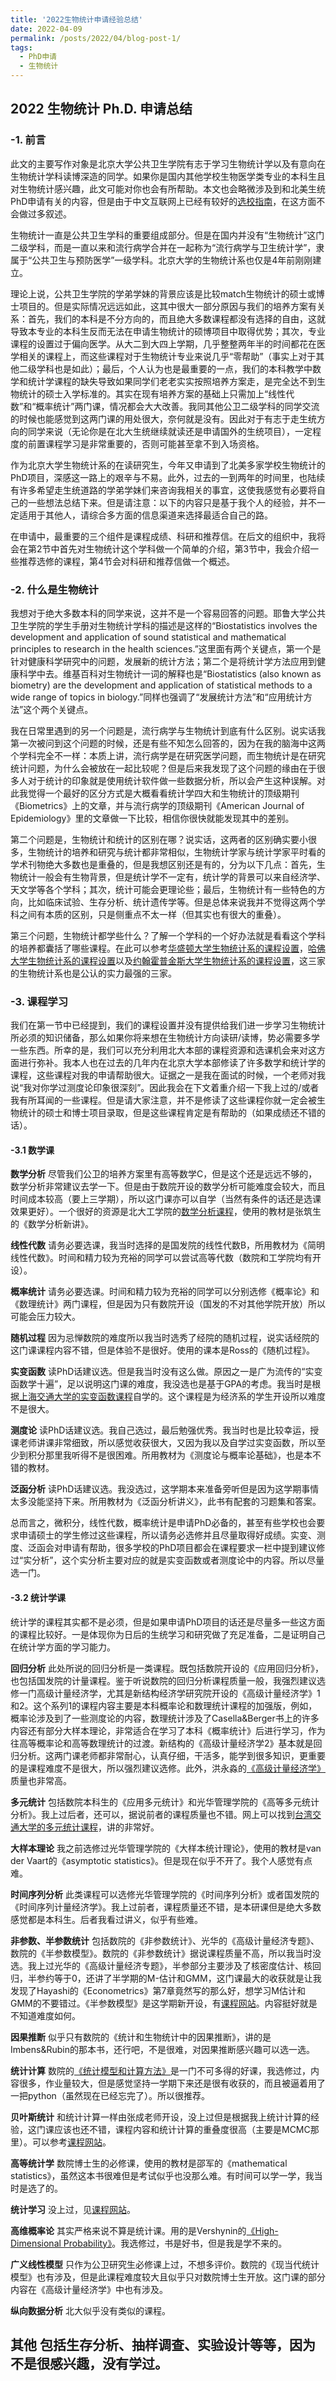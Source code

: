 ```yaml
---
title: '2022生物统计申请经验总结'
date: 2022-04-09
permalink: /posts/2022/04/blog-post-1/
tags:
  - PhD申请
  - 生物统计
---
```

## 2022 生物统计 Ph.D. 申请总结

### -1. 前言
此文的主要写作对象是北京大学公共卫生学院有志于学习生物统计学以及有意向在生物统计学科读博深造的同学。如果你是国内其他学校生物医学类专业的本科生且对生物统计感兴趣，此文可能对你也会有所帮助。本文也会略微涉及到和北美生统PhD申请有关的内容，但是由于中文互联网上已经有较好的[选校指南](https://zhuanlan.zhihu.com/p/475982417)，在这方面不会做过多叙述。

生物统计一直是公共卫生学科的重要组成部分。但是在国内并没有“生物统计”这门二级学科，而是一直以来和流行病学合并在一起称为“流行病学与卫生统计学”，隶属于“公共卫生与预防医学”一级学科。北京大学的生物统计系也仅是4年前刚刚建立。

理论上说，公共卫生学院的学弟学妹的背景应该是比较match生物统计的硕士或博士项目的。但是实际情况远远如此，这其中很大一部分原因与我们的培养方案有关系：首先，我们的本科是不分方向的，而且绝大多数课程都没有选择的自由，这就导致本专业的本科生反而无法在申请生物统计的硕博项目中取得优势；其次，专业课程的设置过于偏向医学。从大二到大四上学期，几乎整整两年半的时间都花在医学相关的课程上，而这些课程对于生物统计专业来说几乎“零帮助”（事实上对于其他二级学科也是如此）；最后，个人认为也是最重要的一点，我们的本科教学中数学和统计学课程的缺失导致如果同学们老老实实按照培养方案走，是完全达不到生物统计的硕士入学标准的。其实在现有培养方案的基础上只需加上“线性代数”和“概率统计”两门课，情况都会大大改善。我同其他公卫二级学科的同学交流的时候也能感觉到这两门课的用处很大，奈何就是没有。因此对于有志于走生统方向的同学来说（无论你是在北大生统继续就读还是申请国外的生统项目），一定程度的前置课程学习是非常重要的，否则可能甚至拿不到入场资格。

作为北京大学生物统计系的在读研究生，今年又申请到了北美多家学校生物统计的PhD项目，深感这一路上的艰辛与不易。此外，过去的一到两年的时间里，也陆续有许多希望走生统道路的学弟学妹们来咨询我相关的事宜，这使我感觉有必要将自己的一些想法总结下来。但是请注意：以下的内容只是基于我个人的经验，并不一定适用于其他人，请综合多方面的信息渠道来选择最适合自己的路。

在申请中，最重要的三个组件是课程成绩、科研和推荐信。在后文的组织中，我将会在第2节中首先对生物统计这个学科做一个简单的介绍，第3节中，我会介绍一些推荐选修的课程，第4节会对科研和推荐信做一个概述。

### -2. 什么是生物统计
我想对于绝大多数本科的同学来说，这并不是一个容易回答的问题。耶鲁大学公共卫生学院的学生手册对生物统计学科的描述是这样的“Biostatistics involves the development and application of sound statistical and mathematical principles to research in the health sciences.”这里面有两个关键点，第一个是针对健康科学研究中的问题，发展新的统计方法；第二个是将统计学方法应用到健康科学中去。维基百科对生物统计一词的解释也是“Biostatistics (also known as biometry) are the development and application of statistical methods to a wide range of topics in biology.”同样也强调了“发展统计方法”和“应用统计方法”这个两个关键点。

我在日常里遇到的另一个问题是，流行病学与生物统计到底有什么区别。说实话我第一次被问到这个问题的时候，还是有些不知怎么回答的，因为在我的脑海中这两个学科完全不一样：本质上讲，流行病学是在研究医学问题，而生物统计是在研究统计问题，为什么会被放在一起比较呢？但是后来我发现了这个问题的缘由在于很多人对于统计的印象就是使用统计软件做一些数据分析，所以会产生这种误解。对此我觉得一个最好的区分方式是大概看看统计学四大和生物统计的顶级期刊《Biometrics》上的文章，并与流行病学的顶级期刊《American Journal of Epidemiology》里的文章做一下比较，相信你很快就能发现其中的差别。

第二个问题是，生物统计和统计的区别在哪？说实话，这两者的区别确实要小很多，生物统计的培养和研究与统计都非常相似，生物统计学家与统计学家平时看的学术刊物绝大多数也是重叠的，但是我想区别还是有的，分为以下几点：首先，生物统计一般会有生物背景，但是统计学不一定有，统计学的背景可以来自经济学、天文学等各个学科；其次，统计可能会更理论些；最后，生物统计有一些特色的方向，比如临床试验、生存分析、统计遗传学等。但是总体来说我并不觉得这两个学科之间有本质的区别，只是侧重点不太一样（但其实也有很大的重叠）。

第三个问题，生物统计都学些什么？了解一个学科的一个好办法就是看看这个学科的培养都囊括了哪些课程。在此可以参考[华盛顿大学生物统计系的课程设置](https://www.biostat.washington.edu/academics/phd/courses)，[哈佛大学生物统计系的课程设置](https://content.sph.harvard.edu/biostats/publications/handbook/greenbook.pdf)以及[约翰霍普金斯大学生物统计系的课程设置](https://e-catalogue.jhu.edu/public-health/departments/biostatistics/biostatistics-phd/#requirementstext)，这三家的生物统计系也是公认的实力最强的三家。

### -3. 课程学习
我们在第一节中已经提到，我们的课程设置并没有提供给我们进一步学习生物统计所必须的知识储备，那么如果你将来想在生物统计方向读研/读博，势必需要多学一些东西。所幸的是，我们可以充分利用北大本部的课程资源和选课机会来对这方面进行弥补。我本人也在过去的几年内在北京大学本部修读了许多数学和统计学的课程，这些课程对我的申请帮助很大。证据之一是我在面试的时候，一个老师对我说“我对你学过测度论印象很深刻”。因此我会在下文着重介绍一下我上过的/或者我有所耳闻的一些课程。但是请大家注意，并不是修读了这些课程你就一定会被生物统计的硕士和博士项目录取，但是这些课程肯定是有帮助的（如果成绩还不错的话）。

#### -3.1 数学课
**数学分析**
尽管我们公卫的培养方案里有高等数学C，但是这个还是远远不够的，数学分析非常建议去学一下。但是由于数院开设的数学分析可能难度会较大，而且时间成本较高（要上三学期），所以这门课亦可以自学（当然有条件的话还是选课效果更好）。一个很好的资源是北大工学院的[数学分析课程](https://www.bilibili.com/video/BV1T5411P7wi?spm_id_from=333.337.search-card.all.click)，使用的教材是张筑生的《数学分析新讲》。

**线性代数**
请务必要选课，我当时选择的是国发院的线性代数B，所用教材为《简明线性代数》。时间和精力较为充裕的同学可以尝试高等代数（数院和工学院均有开设）。

**概率统计**
请务必要选课。时间和精力较为充裕的同学可以分别选修《概率论》和《数理统计》两门课程，但是因为只有数院开设（国发的不对其他学院开放）所以可能会压力较大。

**随机过程**
因为忌惮数院的难度所以我当时选秀了经院的随机过程，说实话经院的这门课课程内容不错，但是体验不是很好。使用的课本是Ross的《随机过程》。

**实变函数**
读PhD话建议选。但是我当时没有这么做。原因之一是广为流传的“实变函数学十遍”，足以说明这门课的难度，我没选也是基于GPA的考虑。我当时是根据[上海交通大学的实变函数课程](https://www.bilibili.com/video/BV1iW41147Pb?spm_id_from=333.999.0.0)自学的。这个课程是为经济系的学生开设所以难度不是很大。

**测度论**
读PhD话建议选。我自己选过，最后勉强优秀。我当时也是比较幸运，授课老师讲课非常细致，所以感觉收获很大，又因为我以及自学过实变函数，所以至少到积分那里我听得不是很困难。所用教材为《测度论与概率论基础》，也是本不错的教材。

**泛函分析**
读PhD话建议选。我没选过，这学期本来准备旁听但是因为这学期事情太多没能坚持下来。所用教材为《泛函分析讲义》，此书有配套的习题集和答案。

总而言之，微积分，线性代数，概率统计是申请PhD必备的，甚至有些学校也会要求申请硕士的学生修过这些课程，所以请务必选修并且尽量取得好成绩。实变、测度、泛函会对申请有帮助，很多学校的PhD项目都会在课程要求一栏中提到建议修过“实分析”，这个实分析主要对应的就是实变函数或者测度论中的内容。所以尽量选一门。

#### -3.2 统计学课
统计学的课程其实都不是必须，但是如果申请PhD项目的话还是尽量多一些这方面的课程比较好。一是体现你为日后的生统学习和研究做了充足准备，二是证明自己在统计学方面的学习能力。

**回归分析**
此处所说的回归分析是一类课程。既包括数院开设的《应用回归分析》，也包括国发院的计量课程。鉴于听说数院的回归分析课程质量一般，我强烈建议选修一门高级计量经济学，尤其是新结构经济学研究院开设的《高级计量经济学》1和2。这个系列1的课程内容主要是本科概率论和数理统计课程的加强版，例如，概率论涉及到了一些测度论的内容，数理统计涉及了Casella&Berger书上的许多内容还有部分大样本理论，非常适合在学习了本科《概率统计》后进行学习，作为往高等概率论和高等数理统计的过渡。新结构的《高级计量经济学2》基本就是回归分析。这两门课老师都非常耐心，认真仔细，干活多，能学到很多知识，更重要的是课程难度不是很大，所以强烈建议选修。此外，洪永淼的[《高级计量经济学》](https://www.bilibili.com/video/BV1pW41117rs?spm_id_from=333.337.search-card.all.click)质量也非常高。

**多元统计**
包括数院本科生的《应用多元统计》和光华管理学院的《高等多元统计分析》。我上过后者，还可以，据说前者的课程质量也不错。网上可以找到[台湾交通大学的多元统计课程](https://www.bilibili.com/video/BV1s4411h7w2?spm_id_from=333.999.0.0)，讲的非常好。

**大样本理论**
我之前选修过光华管理学院的《大样本统计理论》，使用的教材是van der Vaart的《asymptotic statistics》。但是现在似乎不开了。我个人感觉有点难。

**时间序列分析**
此类课程可以选修光华管理学院的《时间序列分析》或者国发院的《时间序列计量经济学》。我上过前者，课程质量还不错，是本研课但是绝大多数感觉都是本科生。后者我看过讲义，似乎有些难。

**非参数、半参数统计**
包括数院的《非参数统计》、光华的《高级计量经济专题》、数院的《半参数模型》。数院的《非参数统计》据说课程质量不高，所以我当时没选。我上过光华的《高级计量经济专题》，半参部分主要涉及了核密度估计、核回归，半参约等于0，还讲了半学期的M-估计和GMM，这门课最大的收获就是让我发现了Hayashi的《Econometrics》第7章竟然写的那么好，想学习M估计和GMM的不要错过。《半参数模型》是这学期新开设，有[课程网站](https://www.math.pku.edu.cn/teachers/mwfy/Teaching/Semiparametrics/Semiparametrics.html)。内容挺好就是不知道难度如何。

**因果推断**
似乎只有数院的《统计和生物统计中的因果推断》，讲的是Imbens&Rubin的那本书，还行吧，不是很难，对因果推断感兴趣可以选一选。

**统计计算**
数院的[《统计模型和计算方法》](https://zcrabbit.github.io/courses/smcm-f21.html)是一门不可多得的好课，我选修过，内容很多，作业量较大，但是感觉坚持一学期下来还是很有收获的，而且被逼着用了一把python（虽然现在已经忘完了）。所以很推荐。

**贝叶斯统计**
和统计计算一样由张成老师开设，没上过但是根据我上统计计算的经验，这门课应该也还不错，课程内容和统计计算的重叠度很高（主要是MCMC那里）。可以参考[课程网站](https://zcrabbit.github.io/courses/btc-s22.html)。

**高等统计学**
数院博士生的必修课，使用的教材是邵军的《mathematical statistics》，虽然这本书很难但是考试似乎也没那么难。有时间可以学一学，我当时是选了的。

**统计学习**
没上过，见[课程网站](https://www.math.pku.edu.cn/teachers/linw/2892f21.html)。

**高维概率论**
其实严格来说不算是统计课。用的是Vershynin的[《High-Dimensional Probability》](https://www.math.uci.edu/~rvershyn/papers/HDP-book/HDP-book.html)。我选修过，书是好书，但是我是学不来的。

**广义线性模型**
只作为公卫研究生必修课上过，不想多评价。数院的《现当代统计模型》也有涉及，但是此课程难度较大且似乎只对数院博士生开放。这门课的部分内容在《高级计量经济学》中也有涉及。

**纵向数据分析**
北大似乎没有类似的课程。

**其他**
包括生存分析、抽样调查、实验设计等等，因为不是很感兴趣，没有学过。
------